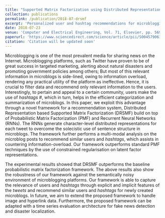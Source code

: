 ```yaml
---
title: "Supported Matrix Factorization using Distributed Representations for Personalised Recommendations on Twitter"
collection: publications
permalink: /publication/2018-07-drsmf
excerpt: 'Personalized user and hashtag recommendations for microblogging platforms for categorization of user activity.'
date: 2018-07-23
venue: 'Computer and Electrical Engineering, Vol. 71, Elsevier, pp. 569-577'
paperurl: 'https://www.sciencedirect.com/science/article/pii/S0045790618312084'
citation: 'Citation will be updated soon'
---
```

Microblogging is one of the most prevalent media for sharing news on the Internet. Microblogging platforms, such as Twitter have proven to be of great success in targeted marketing, alerting about natural disasters and promoting government policies among others; But most of this relevant information in microblogs is side-lined, owing to information overload, rendering any practical utility of the platform as ineffective. Hence, it is crucial to filter data and recommend only relevant information to the users. Interestingly, to pertain and appeal to a certain community, users make the use of *hashtags* $\#$, which in turn, helps in the efficient categorization and summarization of microblogs. In this paper, we exploit this advantage through a novel framework for a recommendation system, Distributed Representation based Supported Matrix Factorization (DRSMF) build on top of Probabilistic Matrix Factorization (PMF) and Recurrent Neural Networks (RNNs). The RNNs generate character-level distributed representations for each tweet to overcome the solecistic use of sentence structure in microblogs. The framework further performs a multi-modal analysis on the microblog posts to recommend similar users and *hashtags*, which assists in countering information-overload. Our framework outperforms standard PMF techniques by the use of constrained regularisation on latent factor representations.

The experimental results showed that DRSMF outperforms the baseline probabilistic matrix factorization framework. The above results also show the robustness of our framework against the semantically noisy environment of microblogging platforms. Our framework is able to capture the relevance of users and *hashtags* through explicit and implicit features of the *tweets* and recommend similar users and *hashtags* for newly created microblogs. In future, we aim to extend the proposed framework to handle image and hyperlink data. Furthermore, the proposed framework can be adapted with a time series evaluation architecture for fake news detection and disaster localization.

<!-- [Download paper here](http://academicpages.github.io/files/paper2.pdf) -->

<!-- Recommended citation: Your Name, You. (2010). "Paper Title Number 2." <i>Journal 1</i>. 1(2). -->
